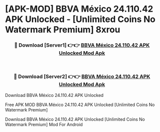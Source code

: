 # [APK-MOD] BBVA México 24.110.42 APK Unlocked - [Unlimited Coins No Watermark Premium] 8xrou



<div align="center">
<h3>🔴 Download [Server1] 👉👉 <a href="https://momento.my/?title=BBVA_México_24.110.42_APK_Unlocked">BBVA México 24.110.42 APK Unlocked Mod Apk</a></h3><br>

<h3>🔴 Download [Server2] 👉👉 <a href="https://momento.my/?title=BBVA_México_24.110.42_APK_Unlocked">BBVA México 24.110.42 APK Unlocked Mod Apk</a></h3>
</div>



Download BBVA México 24.110.42 APK Unlocked 

Free APK MOD BBVA México 24.110.42 APK Unlocked [Unlimited Coins No Watermark Premium]

Download BBVA México 24.110.42 APK Unlocked [Unlimited Coins No Watermark Premium] Mod For Android
